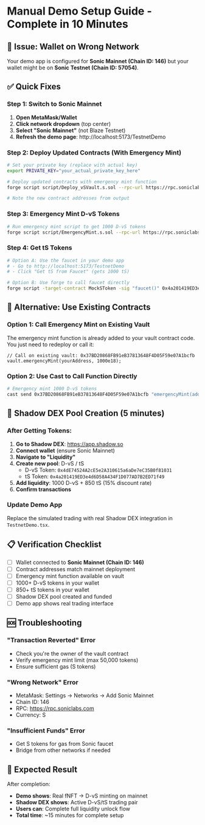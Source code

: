 # Manual Demo Setup Guide - Complete in 10 Minutes

## **🚨 Issue: Wallet on Wrong Network**
Your demo app is configured for **Sonic Mainnet (Chain ID: 146)** but your wallet might be on **Sonic Testnet (Chain ID: 57054)**.

## **✅ Quick Fixes**

### **Step 1: Switch to Sonic Mainnet**
1. **Open MetaMask/Wallet**
2. **Click network dropdown** (top center)
3. **Select "Sonic Mainnet"** (not Blaze Testnet)
4. **Refresh the demo page**: http://localhost:5173/TestnetDemo

### **Step 2: Deploy Updated Contracts (With Emergency Mint)**
```bash
# Set your private key (replace with actual key)
export PRIVATE_KEY="your_actual_private_key_here"

# Deploy updated contracts with emergency mint function
forge script script/Deploy_vSVault.s.sol --rpc-url https://rpc.soniclabs.com --broadcast --private-key $PRIVATE_KEY

# Note the new contract addresses from output
```

### **Step 3: Emergency Mint D-vS Tokens**
```bash
# Run emergency mint script to get 1000 D-vS tokens
forge script script/EmergencyMint.s.sol --rpc-url https://rpc.soniclabs.com --broadcast --private-key $PRIVATE_KEY
```

### **Step 4: Get tS Tokens**
```bash
# Option A: Use the faucet in your demo app
# - Go to http://localhost:5173/TestnetDemo
# - Click "Get tS from Faucet" (gets 1000 tS)

# Option B: Use forge to call faucet directly
forge script -target-contract MockSToken -sig "faucet()" 0x4a201419ED3e4d6D58A434F1D077AD7B2ED71f49 --rpc-url https://rpc.soniclabs.com --broadcast --private-key $PRIVATE_KEY
```

## **🎯 Alternative: Use Existing Contracts**

### **Option 1: Call Emergency Mint on Existing Vault**
The emergency mint function is already added to your vault contract code. You just need to redeploy or call it:

```solidity
// Call on existing vault: 0x37BD20868FB91eB37813648F4D05F59e07A1bcfb
vault.emergencyMint(yourAddress, 1000e18);
```

### **Option 2: Use Cast to Call Function Directly**
```bash
# Emergency mint 1000 D-vS tokens
cast send 0x37BD20868FB91eB37813648F4D05F59e07A1bcfb "emergencyMint(address,uint256)" YOUR_ADDRESS 1000000000000000000000 --rpc-url https://rpc.soniclabs.com --private-key $PRIVATE_KEY
```

## **🚀 Shadow DEX Pool Creation (5 minutes)**

### **After Getting Tokens:**
1. **Go to Shadow DEX**: https://app.shadow.so
2. **Connect wallet** (ensure Sonic Mainnet)
3. **Navigate to "Liquidity"**
4. **Create new pool**: D-vS / tS
   - D-vS Token: `0x4dE74524A2cE5e2A310615a6aDe7eC35B0f81031`
   - tS Token: `0x4a201419ED3e4d6D58A434F1D077AD7B2ED71f49`
5. **Add liquidity**: 1000 D-vS + 850 tS (15% discount rate)
6. **Confirm transactions**

### **Update Demo App**
Replace the simulated trading with real Shadow DEX integration in `TestnetDemo.tsx`.

## **📋 Verification Checklist**

- [ ] Wallet connected to **Sonic Mainnet (Chain ID: 146)**
- [ ] Contract addresses match mainnet deployment
- [ ] Emergency mint function available on vault
- [ ] 1000+ D-vS tokens in your wallet
- [ ] 850+ tS tokens in your wallet  
- [ ] Shadow DEX pool created and funded
- [ ] Demo app shows real trading interface

## **🆘 Troubleshooting**

### **"Transaction Reverted" Error**
- Check you're the owner of the vault contract
- Verify emergency mint limit (max 50,000 tokens)
- Ensure sufficient gas (S tokens)

### **"Wrong Network" Error**
- MetaMask: Settings → Networks → Add Sonic Mainnet
- Chain ID: 146
- RPC: https://rpc.soniclabs.com
- Currency: S

### **"Insufficient Funds" Error**
- Get S tokens for gas from Sonic faucet
- Bridge from other networks if needed

## **🎯 Expected Result**
After completion:
- **Demo shows**: Real fNFT → D-vS minting on mainnet
- **Shadow DEX shows**: Active D-vS/tS trading pair
- **Users can**: Complete full liquidity unlock flow
- **Total time**: ~15 minutes for complete setup 